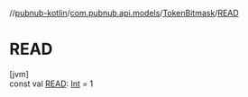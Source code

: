 //[pubnub-kotlin](../../../index.md)/[com.pubnub.api.models](../index.md)/[TokenBitmask](index.md)/[READ](-r-e-a-d.md)

# READ

[jvm]\
const val [READ](-r-e-a-d.md): [Int](https://kotlinlang.org/api/latest/jvm/stdlib/kotlin/-int/index.html) = 1
